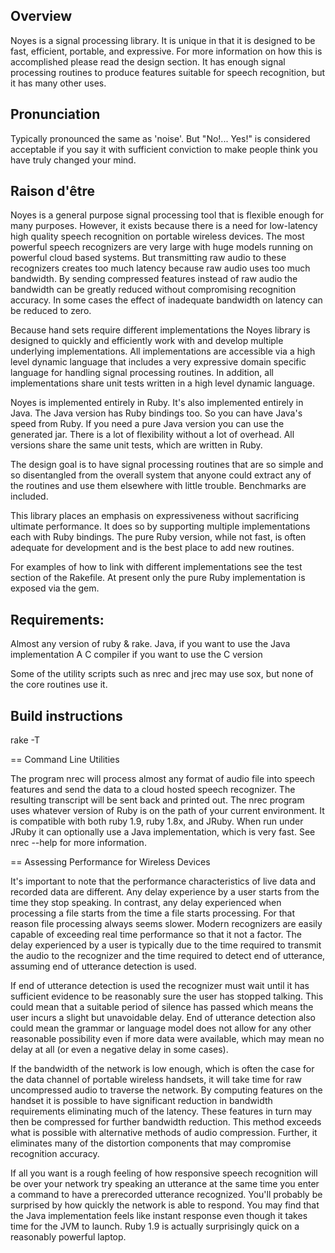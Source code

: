 ## Overview
Noyes is a signal processing library.  It is unique in that it is designed to
be fast, efficient, portable, and expressive.  For more information on how this
is accomplished please read the design section.  It has enough signal
processing routines to produce features suitable for speech recognition, but it
has many other uses.

## Pronunciation
Typically pronounced the same as 'noise'.  But "No!... Yes!" is
considered acceptable if you say it with sufficient conviction to make people
think you have truly changed your mind.

## Raison d'être
Noyes is a general purpose signal processing tool that is flexible enough for
many purposes.  However, it exists because there is a need for low-latency high
quality speech recognition on portable wireless devices.  The most powerful
speech recognizers are very large with huge models running on powerful cloud
based systems.  But transmitting raw audio to these recognizers creates too
much latency because raw audio uses too much bandwidth.  By sending compressed
features instead of raw audio the bandwidth can be greatly reduced without
compromising recognition accuracy.  In some cases the effect of inadequate
bandwidth on latency can be reduced to zero.

Because hand sets require different implementations the Noyes library is
designed to quickly and efficiently work with and develop multiple underlying
implementations.  All implementations are accessible via a high level dynamic
language that includes a very expressive domain specific language for handling
signal processing routines.  In addition, all implementations share unit tests
written in a high level dynamic language.

Noyes is implemented entirely in Ruby.  It's also implemented entirely in Java.
The Java version has Ruby bindings too.  So you can have Java's speed from
Ruby.  If you need a pure Java version you can use the generated jar.  There is
a lot of flexibility without a lot of overhead.  All versions share the same
unit tests, which are written in Ruby.

The design goal is to have signal processing routines that are so simple and so
disentangled from the overall system that anyone could extract any of the
routines and use them elsewhere with little trouble.  Benchmarks are included.

This library places an emphasis on expressiveness without sacrificing ultimate
performance.  It does so by supporting multiple implementations each with Ruby
bindings.  The pure Ruby version, while not fast, is often adequate for
development and is the best place to add new routines.    

For examples of how to link with different implementations see the test section
of the Rakefile.  At present only the pure Ruby implementation is exposed via
the gem.

## Requirements:
  Almost any version of ruby & rake.
  Java, if you want to use the Java implementation
  A C compiler if you want to use the C version

  Some of the utility scripts such as nrec and jrec may use sox, but
  none of the core routines use it.

## Build instructions
  rake -T


== Command Line Utilities

The program nrec will process almost any format of audio file into speech
features and send the data to a cloud hosted speech recognizer.  The resulting
transcript will be sent back and printed out.  The nrec program uses whatever
version of Ruby is on the path of your current environment.  It is compatible
with both ruby 1.9, ruby 1.8x, and JRuby.  When run under JRuby it can
optionally use a Java implementation, which is very fast.  See nrec --help for
more information.

== Assessing Performance for Wireless Devices

It's important to note that the performance characteristics of live data and
recorded data are different.   Any delay experience by a user starts from the
time they stop speaking.  In contrast, any delay experienced when processing a
file starts from the time a file starts processing.  For that reason file
processing always seems slower.  Modern recognizers are easily capable of
exceeding real time performance so that it not a factor.  The delay experienced
by a user is typically due to the time required to transmit the audio to the
recognizer and the time required to detect end of utterance, assuming end of
utterance detection is used.  

If end of utterance detection is used the recognizer must wait until it has
sufficient evidence to be reasonably sure the user has stopped talking.  This
could mean that a suitable period of silence has passed which means the user
incurs a slight but unavoidable delay.  End of utterance detection also could
mean the grammar or language model does not allow for any other reasonable
possibility even if more data were available, which may mean no delay at all
(or even a negative delay in some cases).

If the bandwidth of the network is low enough, which is often the case for the
data channel of portable wireless handsets, it will take time for raw
uncompressed audio to traverse the network.   By computing features on the
handset it is possible to have significant reduction in bandwidth requirements
eliminating much of the latency.  These features in turn may then be compressed
for further bandwidth reduction.  This method exceeds what is possible with
alternative methods of audio compression.  Further, it eliminates many of the
distortion components that may compromise recognition accuracy.

If all you want is a rough feeling of how responsive speech recognition will be
over your network try speaking an utterance at the same time you enter a
command to have a prerecorded utterance recognized.  You'll probably be
surprised by how quickly the network is able to respond.  You may find that the
Java implementation feels like instant response even though it takes time for
the JVM to launch.  Ruby 1.9 is actually surprisingly quick on a reasonably
powerful laptop.
